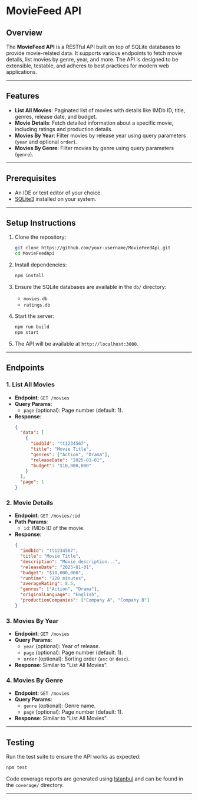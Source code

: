 # MovieFeed API

## Overview

The **MovieFeed API** is a RESTful API built on top of SQLite databases to provide movie-related data. It supports various endpoints to fetch movie details, list movies by genre, year, and more. The API is designed to be extensible, testable, and adheres to best practices for modern web applications.

---

## Features

- **List All Movies**: Paginated list of movies with details like IMDb ID, title, genres, release date, and budget.
- **Movie Details**: Fetch detailed information about a specific movie, including ratings and production details.
- **Movies By Year**: Filter movies by release year using query parameters (`year` and optional `order`).
- **Movies By Genre**: Filter movies by genre using query parameters (`genre`).

---

## Prerequisites

- An IDE or text editor of your choice.
- [SQLite3](http://www.sqlitetutorial.net/) installed on your system.

---

## Setup Instructions

1. Clone the repository:
   ```bash
   git clone https://github.com/your-username/MovieFeedApi.git
   cd MovieFeedApi
   ```

2. Install dependencies:
   ```bash
   npm install
   ```

3. Ensure the SQLite databases are available in the `db/` directory:
   - `movies.db`
   - `ratings.db`

  

4. Start the server:
   ```bash
   npm run build
   npm start
   ```

5. The API will be available at `http://localhost:3000`.

---

## Endpoints

### 1. **List All Movies**
   - **Endpoint**: `GET /movies`
   - **Query Params**: 
     - `page` (optional): Page number (default: 1).
   - **Response**:
     ```json
     {
       "data": [
         {
           "imdbId": "tt1234567",
           "title": "Movie Title",
           "genres": ["Action", "Drama"],
           "releaseDate": "2025-01-01",
           "budget": "$10,000,000"
         }
       ],
       "page": 1
     }
     ```

### 2. **Movie Details**
   - **Endpoint**: `GET /movies/:id`
   - **Path Params**:
     - `id`: IMDb ID of the movie.
   - **Response**:
     ```json
     {
       "imdbId": "tt1234567",
       "title": "Movie Title",
       "description": "Movie description...",
       "releaseDate": "2025-01-01",
       "budget": "$10,000,000",
       "runtime": "120 minutes",
       "averageRating": 8.5,
       "genres": ["Action", "Drama"],
       "originalLanguage": "English",
       "productionCompanies": ["Company A", "Company B"]
     }
     ```

### 3. **Movies By Year**
   - **Endpoint**: `GET /movies`
   - **Query Params**:
     - `year` (optional): Year of release.
     - `page` (optional): Page number (default: 1).
     - `order` (optional): Sorting order (`asc` or `desc`).
   - **Response**: Similar to "List All Movies".

### 4. **Movies By Genre**
   - **Endpoint**: `GET /movies`
   - **Query Params**:
     - `genre` (optional): Genre name.
     - `page` (optional): Page number (default: 1).
   - **Response**: Similar to "List All Movies".

---

## Testing

Run the test suite to ensure the API works as expected:
```bash
npm test
```

Code coverage reports are generated using [Istanbul](https://istanbul.js.org/) and can be found in the `coverage/` directory.

---
